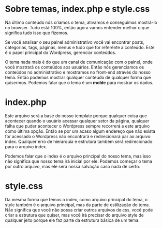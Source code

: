 # Sobre temas, index.php e style.css

Na último conteúdo nós criamos o tema, ativamos e conseguimos mostrá-lo no browser. Tudo está 100%, então agora vamos entender melhor o que significa tudo isso que fizemos.

Se você analisar o seu painel administrativo você vai encontrar posts, categorias, tags, páginas, menus e tudo que for referênte a conteúdo. Este é o papel principal do Wordpress, gerenciar conteúdos.

O tema nada mais é do que um canal de comunicação com o painel, onde você mostrará os conteúdos aos usuários. Então nós gerenciamos os conteúdos no administrativo e mostramos no front-end através do nosso tema. Então podemos mostrar qualquer conteúdo de qualquer forma que quisermos. Podemos falar que o tema é um **molde** para mostrar os dados.

# index.php

Este arquivo será a base do nosso template porque qualquer coisa que acontecer quando o usuário acessar qualquer setor da página, qualquer falha que puder acontecer o Wordpress sempre recorrerá a este arquivo como última opção. Então se por um acaso algum endereço que não exista for acessado o Wordpress não encontrará e redirecionará par ao arquivo index. Qualquer erro de hierarquia e estrutura também será redirecionado para o arquivo index.

Podemos falar que o index é o arquivo principal do nosso tema, mas isso não significa que nosso tema irá inicial por ele. Podemos começar o tema por outro arquivo, mas ele será nossa salvação caso nada de certo.

# style.css

Da mesma forma que temos o index, como arquivo principal do tema, o style também é o arquivo principal, mas da parte de estilização do tema. Não significa que você não possa criar outros arquivos de css, você pode criar a estrutura que quiser, mas você irá precisar do arquivo style de qualquer jeito porque ele faz parte da estrutura básica de um tema.